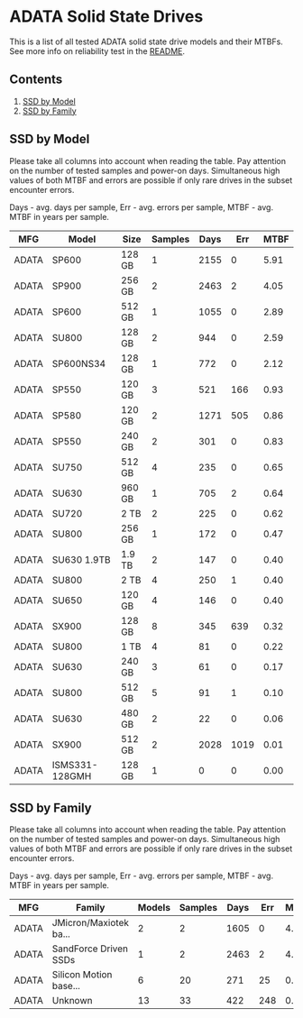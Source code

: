 ADATA Solid State Drives
========================

This is a list of all tested ADATA solid state drive models and their MTBFs. See
more info on reliability test in the [README](https://github.com/linuxhw/EnterpriseDrive).

Contents
--------

1. [ SSD by Model  ](#ssd-by-model)
2. [ SSD by Family ](#ssd-by-family)

SSD by Model
------------

Please take all columns into account when reading the table. Pay attention on the
number of tested samples and power-on days. Simultaneous high values of both MTBF
and errors are possible if only rare drives in the subset encounter errors.

Days - avg. days per sample,
Err  - avg. errors per sample,
MTBF - avg. MTBF in years per sample.

| MFG       | Model              | Size   | Samples | Days  | Err   | MTBF |
|-----------|--------------------|--------|---------|-------|-------|------|
| ADATA     | SP600              | 128 GB | 1       | 2155  | 0     | 5.91   |
| ADATA     | SP900              | 256 GB | 2       | 2463  | 2     | 4.05   |
| ADATA     | SP600              | 512 GB | 1       | 1055  | 0     | 2.89   |
| ADATA     | SU800              | 128 GB | 2       | 944   | 0     | 2.59   |
| ADATA     | SP600NS34          | 128 GB | 1       | 772   | 0     | 2.12   |
| ADATA     | SP550              | 120 GB | 3       | 521   | 166   | 0.93   |
| ADATA     | SP580              | 120 GB | 2       | 1271  | 505   | 0.86   |
| ADATA     | SP550              | 240 GB | 2       | 301   | 0     | 0.83   |
| ADATA     | SU750              | 512 GB | 4       | 235   | 0     | 0.65   |
| ADATA     | SU630              | 960 GB | 1       | 705   | 2     | 0.64   |
| ADATA     | SU720              | 2 TB   | 2       | 225   | 0     | 0.62   |
| ADATA     | SU800              | 256 GB | 1       | 172   | 0     | 0.47   |
| ADATA     | SU630 1.9TB        | 1.9 TB | 2       | 147   | 0     | 0.40   |
| ADATA     | SU800              | 2 TB   | 4       | 250   | 1     | 0.40   |
| ADATA     | SU650              | 120 GB | 4       | 146   | 0     | 0.40   |
| ADATA     | SX900              | 128 GB | 8       | 345   | 639   | 0.32   |
| ADATA     | SU800              | 1 TB   | 4       | 81    | 0     | 0.22   |
| ADATA     | SU630              | 240 GB | 3       | 61    | 0     | 0.17   |
| ADATA     | SU800              | 512 GB | 5       | 91    | 1     | 0.10   |
| ADATA     | SU630              | 480 GB | 2       | 22    | 0     | 0.06   |
| ADATA     | SX900              | 512 GB | 2       | 2028  | 1019  | 0.01   |
| ADATA     | ISMS331-128GMH     | 128 GB | 1       | 0     | 0     | 0.00   |

SSD by Family
-------------

Please take all columns into account when reading the table. Pay attention on the
number of tested samples and power-on days. Simultaneous high values of both MTBF
and errors are possible if only rare drives in the subset encounter errors.

Days - avg. days per sample,
Err  - avg. errors per sample,
MTBF - avg. MTBF in years per sample.

| MFG       | Family                 | Models | Samples | Days  | Err   | MTBF |
|-----------|------------------------|--------|---------|-------|-------|------|
| ADATA     | JMicron/Maxiotek ba... | 2      | 2       | 1605  | 0     | 4.40   |
| ADATA     | SandForce Driven SSDs  | 1      | 2       | 2463  | 2     | 4.05   |
| ADATA     | Silicon Motion base... | 6      | 20      | 271   | 25    | 0.63   |
| ADATA     | Unknown                | 13     | 33      | 422   | 248   | 0.44   |

